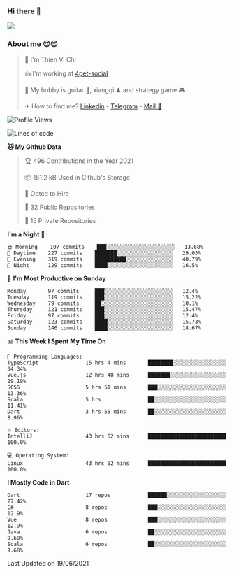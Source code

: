 ### Hi there 👋
![](https://media1.tenor.com/images/9aa4aee77151757a310fcdb4b8fd2a0a/tenor.gif?itemid=12671405)

### About me 😍😍

> 🙎 I'm Thien Vi Chi
> 
> 👍 I'm working at [4pet-social](https://github.com/4pet-social)
>
> 🥞 My hobby is guitar 🎸, xiangqi ♟ and strategy game 🎮.
> 
> ✈ How to find me? [Linkedin](https://www.linkedin.com/in/tvc12/) - [Telegram](https://t.me/yeutham212) - [Mail 📧](mailto:meomeocf98@gmail.com)
> 

<!--START_SECTION:waka-->
![Profile Views](http://img.shields.io/badge/Profile%20Views-6-blue)

![Lines of code](https://img.shields.io/badge/From%20Hello%20World%20I%27ve%20Written-745135%20lines%20of%20code-blue)

**🐱 My Github Data** 

> 🏆 496 Contributions in the Year 2021
 > 
> 📦 151.2 kB Used in Github's Storage 
 > 
> 💼 Opted to Hire
 > 
> 📜 32 Public Repositories 
 > 
> 🔑 15 Private Repositories  
 > 
**I'm a Night 🦉** 

```text
🌞 Morning    107 commits    ███░░░░░░░░░░░░░░░░░░░░░░   13.68% 
🌆 Daytime    227 commits    ███████░░░░░░░░░░░░░░░░░░   29.03% 
🌃 Evening    319 commits    ██████████░░░░░░░░░░░░░░░   40.79% 
🌙 Night      129 commits    ████░░░░░░░░░░░░░░░░░░░░░   16.5%

```
📅 **I'm Most Productive on Sunday** 

```text
Monday       97 commits     ███░░░░░░░░░░░░░░░░░░░░░░   12.4% 
Tuesday      119 commits    ███░░░░░░░░░░░░░░░░░░░░░░   15.22% 
Wednesday    79 commits     ██░░░░░░░░░░░░░░░░░░░░░░░   10.1% 
Thursday     121 commits    ███░░░░░░░░░░░░░░░░░░░░░░   15.47% 
Friday       97 commits     ███░░░░░░░░░░░░░░░░░░░░░░   12.4% 
Saturday     123 commits    ████░░░░░░░░░░░░░░░░░░░░░   15.73% 
Sunday       146 commits    ████░░░░░░░░░░░░░░░░░░░░░   18.67%

```


📊 **This Week I Spent My Time On** 

```text
💬 Programming Languages: 
TypeScript               15 hrs 4 mins       ████████░░░░░░░░░░░░░░░░░   34.34% 
Vue.js                   12 hrs 48 mins      ███████░░░░░░░░░░░░░░░░░░   29.19% 
SCSS                     5 hrs 51 mins       ███░░░░░░░░░░░░░░░░░░░░░░   13.36% 
Scala                    5 hrs               ██░░░░░░░░░░░░░░░░░░░░░░░   11.41% 
Dart                     3 hrs 55 mins       ██░░░░░░░░░░░░░░░░░░░░░░░   8.96%

🔥 Editors: 
IntelliJ                 43 hrs 52 mins      █████████████████████████   100.0%

💻 Operating System: 
Linux                    43 hrs 52 mins      █████████████████████████   100.0%

```

**I Mostly Code in Dart** 

```text
Dart                     17 repos            ██████░░░░░░░░░░░░░░░░░░░   27.42% 
C#                       8 repos             ███░░░░░░░░░░░░░░░░░░░░░░   12.9% 
Vue                      8 repos             ███░░░░░░░░░░░░░░░░░░░░░░   12.9% 
Java                     6 repos             ██░░░░░░░░░░░░░░░░░░░░░░░   9.68% 
Scala                    6 repos             ██░░░░░░░░░░░░░░░░░░░░░░░   9.68%

```



 Last Updated on 19/06/2021
<!--END_SECTION:waka-->